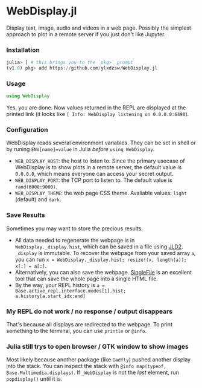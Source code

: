 WebDisplay.jl
=============

Display text, image, audio and videos in a web page. Possibly the simplest approach to plot in a remote server if you
just don't like Jupyter.

### Installation

```julia
julia> ] # this brings you to the `pkg>` prompt
(v1.0) pkg> add https://github.com/ylxdzsw/WebDisplay.jl
```

### Usage

```julia
using WebDisplay
```

Yes, you are done. Now values returned in the REPL are displayed at the printed link (it looks like `[ Info: WebDisplay listening on 0.0.0.0:6490`).

### Configuration

WebDisplay reads several environment variables. They can be set in shell or by runing `ENV[name]=value` in Julia *before*
`using WebDisplay`.

- `WEB_DISPLAY_HOST`: the host to listen to. Since the primary usecase of WebDisplay is to show plots in a remote server,
the default value is `0.0.0.0`, which means everyone can access your secret output.
- `WEB_DISPLAY_PORT`: the TCP port to listen to. The default value is `rand(6000:9000)`.
- `WEB_DISPLAY_THEME`: the web page CSS theme. Avaliable values: `light` (default) and `dark`.

### Save Results

Sometimes you may want to store the precious results.

- All data needed to regenerate the webpage is in `WebDisplay._display.hist`, which can be saved in a file using [JLD2](https://github.com/JuliaIO/JLD2.jl).
`_display` is immutable. To recover the webpage from your saved array `a`, you can run `x = WebDisplay._display.hist; resize!(x, length(a)); x[:] = a[:]`.
- Alternatively, you can also save the webpage. [SingleFile](https://github.com/gildas-lormeau/SingleFile) is an excellent
tool that can save the whole page into a single HTML file.
- By the way, your REPL history is `a = Base.active_repl.interface.modes[1].hist; a.history[a.start_idx:end]`

### My REPL do not work / no response / output disappears

That's because all displays are redirected to the webpage. To print something to the terminal, you can use `println` or `@info`.

### Julia still trys to open browser / GTK window to show images

Most likely because another package (like `Gadfly`) pushed another display into the stack. You can inspect the stack with
`@info map(typeof, Base.Multimedia.displays)`. If `_WebDisplay` is not the *last* element, run `popdisplay()` until it is.